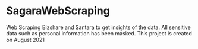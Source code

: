 # SagaraWebScraping
Web Scraping Bizshare and Santara to get insights of the data. All sensitive data such as personal information has been masked. This project is created on August 2021
